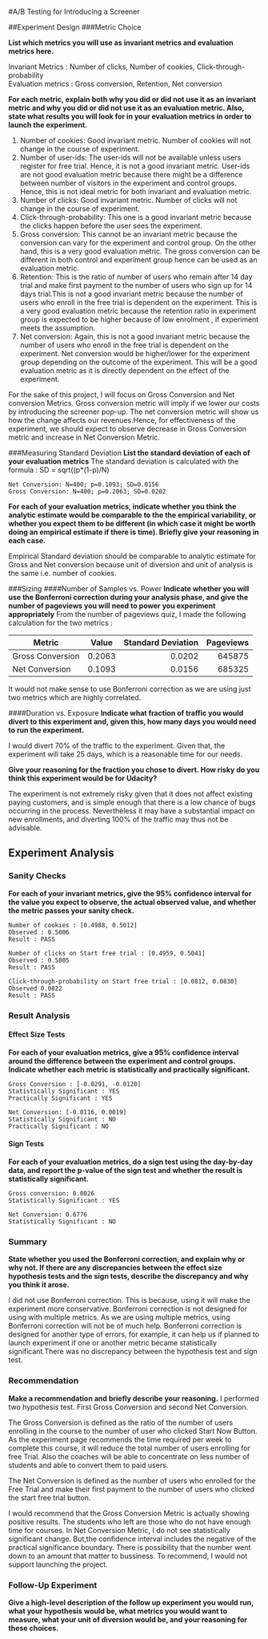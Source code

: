 #A/B Testing for Introducing a Screener

##Experiment Design
###Metric Choice

**List which metrics you will use as invariant metrics and evaluation metrics here.**  

Invariant Metrics : Number of clicks, Number of cookies, Click-through-probability  
Evaluation metrics : Gross conversion, Retention, Net conversion

**For each metric, explain both why you did or did not use it as an invariant metric and why you did or did not use it as an evaluation metric. Also, state what results you will look for in your evaluation metrics in order to launch the experiment.**

1. Number of cookies: Good invariant metric. Number of cookies will not change in the course of experiment.
2. Number of user-ids: The user-ids will not be available unless users register for free trial. Hence, it is not a good invariant metric. User-ids are not good evaluation metric because there might be a difference between number of visitors in the experiment and control groups. Hence, this is not ideal metric for both invariant and evaluation metric.
3. Number of clicks: Good invariant metric. Number of clicks will not change in the course of experiment.
4. Click-through-probability: This one is a good invariant metric because the clicks happen before the user sees the experiment.  
5. Gross conversion: This cannot be an invariant metric because the conversion can vary for the experiment and control group. On the other hand, this is a very good evaluation metric. The gross conversion can be different in both control and experiment group hence can be used as an evaluation metric.
6. Retention: This is the ratio of number of users who remain after 14 day trial and make first payment to the number of users who sign up for 14 days trial.This is not a good invariant metric because the number of users who enroll in the free trial is dependent on the experiment. This is a very good evaluation metric because the retention ratio in experiment group is expected to be higher because of low enrolment , if experiment meets the assumption.  
7. Net conversion: Again, this is not a good invariant metric because the number of users who enroll in the free trial is dependent on the experiment. Net conversion would be higher/lower for the experiment group depending on the outcome of the experiment. This will be a good evaluation metric as it is directly dependent on the effect of the experiment.

For the sake of this project, I will focus on Gross Conversion and Net conversion Metrics. Gross conversion metric will imply if we lower our costs by introducing the screener pop-up. The net conversion metric will show us how the change affects our revenues.Hence, for effectiveness of the experiment, we should expect to observe decrease in Gross Conversion metric and increase in Net Conversion Metric.

###Measuring Standard Deviation
**List the standard deviation of each of your evaluation metrics**
The standard deviation is calculated with the formula : SD = sqrt((p*(1-p)/N)
```
Net Conversion: N=400; p=0.1093; SD=0.0156
Gross Conversion: N=400; p=0.2063; SD=0.0202
```

**For each of your evaluation metrics, indicate whether you think the analytic estimate would be comparable to the the empirical variability, or whether you expect them to be different (in which case it might be worth doing an empirical estimate if there is time). Briefly give your reasoning in each case.**

Empirical Standard deviation should be comparable to analytic estimate for Gross and Net conversion because unit of diversion and unit of analysis is the same i.e. number of cookies.

###Sizing
####Number of Samples vs. Power
**Indicate whether you will use the Bonferroni correction during your analysis phase, and give the number of pageviews you will need to power you experiment appropriately**
From the number of pageviews quiz, I made the following calculation for the two metrics : 

| Metric        | Value   | Standard Deviation  | Pageviews   |
| ------------- |:-------------:| -----:| ---------:|
| Gross Conversion      | 0.2063 | 0.0202 | 645875 |
| Net Conversion      | 0.1093 | 0.0156  | 685325 |

It would not make sense to use Bonferroni correction as we are using just two metrics which are highly correlated. 

####Duration vs. Exposure
**Indicate what fraction of traffic you would divert to this experiment and, given this, how many days you would need to run the experiment.**

I would divert 70% of the traffic to the experiment. Given that, the experiment will take 25 days, which is a reasonable time for our needs.

**Give your reasoning for the fraction you chose to divert. How risky do you think this experiment would be for Udacity?**

The experiment is not extremely risky given that it does not affect existing paying customers, and is simple enough that there is a low chance of bugs occurring in the process. Nevertheless it may have a substantial impact on new enrollments, and diverting 100% of the traffic may thus not be advisable.

## Experiment Analysis
### Sanity Checks
**For each of your invariant metrics, give the 95% confidence interval for the value you expect to observe, the actual observed value, and whether the metric passes your sanity check.**

```
Number of cookies : [0.4988, 0.5012]
Observed : 0.5006
Result : PASS

Number of clicks on Start free trial : [0.4959, 0.5041]
Observed : 0.5005
Result : PASS

Click-through-probability on Start free trial : [0.0812, 0.0830]
Observed 0.0822
Result : PASS
```

### Result Analysis
#### Effect Size Tests
**For each of your evaluation metrics, give a 95% confidence interval around the difference between the experiment and control groups. Indicate whether each metric is statistically and practically significant.**

```
Gross Conversion : [-0.0291, -0.0120] 
Statistically Significant : YES
Practically Significant : YES

Net Conversion: [-0.0116, 0.0019]
Statistically Significant : NO
Practically Significant : NO
```

#### Sign Tests
**For each of your evaluation metrics, do a sign test using the day-by-day data, and report the p-value of the sign test and whether the result is statistically significant.**

```
Gross conversion: 0.0026
Statistically Significant : YES

Net Conversion: 0.6776
Statistically Significant : NO
```

### Summary
**State whether you used the Bonferroni correction, and explain why or why not. If there are any discrepancies between the effect size hypothesis tests and the sign tests, describe the discrepancy and why you think it arose.**

I did not use Bonferroni correction. This is because, using it will make the experiment more conservative. Bonferroni correction is not designed for using with multiple metrics. As we are using multiple metrics, using Bonferroni correction will not be of much help. Bonferroni correction is designed for another type of errors, for example, it can help us if planned to launch experiment if one or another metric became statistically significant.There was no discrepancy between the hypothesis test and sign test.  


### Recommendation
**Make a recommendation and briefly describe your reasoning.**
I performed two hypothesis test. First Gross Conversion and second Net Conversion.

The Gross Conversion is defined as the ratio of the number of users enrolling in the course to the number of user who clicked Start Now Button. As the experiment page recommends the time required per week to complete this course, it will reduce the total number of users enrolling for free Trial. Also the coaches will be able to concentrate on less number of students and able to convert them to paid users. 

The Net Conversion is defined as the number of users who enrolled for the Free Trial and make their first payment to the number of users who clicked the start free trial button.

I would recommend that the Gross Conversion Metric is actually showing positive results. The students who left are those who do not have enough time for courses. In Net Conversion Metric, I do not see statistically significant change. But,the confidence interval includes the negative of the practical significance boundary. There is possibility that the number went down to an amount that matter to bussiness. To recommend, I would not support launching the project.

### Follow-Up Experiment
**Give a high-level description of the follow up experiment you would run, what your hypothesis would be, what metrics you would want to measure, what your unit of diversion would be, and your reasoning for these choices.**  

